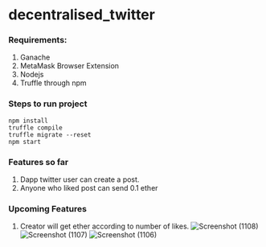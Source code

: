 # decentralised_twitter

### Requirements:
1. Ganache
2. MetaMask Browser Extension
3. Nodejs
4. Truffle through npm

### Steps to run project
```
npm install
truffle compile
truffle migrate --reset
npm start
```

### Features so far
1. Dapp twitter user can create a post.
2. Anyone who liked post can send 0.1 ether

### Upcoming Features
1. Creator will get ether according to number of likes.
![Screenshot (1108)](https://user-images.githubusercontent.com/54539712/137577281-8086c6af-93c0-4fd0-af56-063c1d9756b6.png)
![Screenshot (1107)](https://user-images.githubusercontent.com/54539712/137577288-69fe2dd3-525b-49fa-9672-eeeb6db0ef84.png)
![Screenshot (1106)](https://user-images.githubusercontent.com/54539712/137577293-613ce978-f7bf-4f21-ac6f-a604dce207f9.png)
